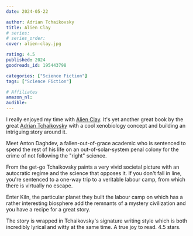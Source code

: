 ```yaml
---
date: 2024-05-22

author: Adrian Tchaikovsky
title: Alien Clay
# series: 
# series_order: 
cover: alien-clay.jpg

rating: 4.5
published: 2024
goodreads_id: 195443798

categories: ["Science Fiction"]
tags: ["Science Fiction"]

# Affiliates
amazon_nl: 
audible: 
---
```


I really enjoyed my time with [Alien Clay](). It's yet another great book by the great [Adrian Tchaikovsky](/_authors/adrian-tchaikovsky.md) with a cool xenobiology concept and building an intriguing story around it.

Meet Anton Daghdev, a fallen-out-of-grace academic who is sentenced to spend the rest of his life on an out-of-solar-system penal colony for the crime of not following the "right" science.

From the get-go Tchaikovsky paints a very vivid societal picture with an autocratic regime and the science that opposes it. If you don't fall in line, you're sentenced to a one-way trip to a veritable labour camp, from which there is virtually no escape.

Enter Kiln, the particular planet they built the labour camp on which has a rather interesting biosphere add the remnants of a mystery civilization and you have a recipe for a great story.

The story is wrapped in Tchaikovsky's signature writing style which is both incredibly lyrical and witty at the same time. A true joy to read. 4.5 stars.
